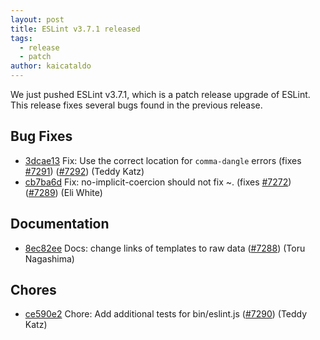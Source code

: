 ```yaml
---
layout: post
title: ESLint v3.7.1 released
tags:
  - release
  - patch
author: kaicataldo
---
```


We just pushed ESLint v3.7.1, which is a patch release upgrade of ESLint. This release  fixes several bugs found in the previous release.










## Bug Fixes


* [3dcae13](https://github.com/eslint/eslint/commit/3dcae13) Fix: Use the correct location for `comma-dangle` errors (fixes [#7291](https://github.com/eslint/eslint/issues/7291)) ([#7292](https://github.com/eslint/eslint/issues/7292)) (Teddy Katz)
* [cb7ba6d](https://github.com/eslint/eslint/commit/cb7ba6d) Fix: no-implicit-coercion should not fix ~. (fixes [#7272](https://github.com/eslint/eslint/issues/7272)) ([#7289](https://github.com/eslint/eslint/issues/7289)) (Eli White)




## Documentation


* [8ec82ee](https://github.com/eslint/eslint/commit/8ec82ee) Docs: change links of templates to raw data ([#7288](https://github.com/eslint/eslint/issues/7288)) (Toru Nagashima)








## Chores


* [ce590e2](https://github.com/eslint/eslint/commit/ce590e2) Chore: Add additional tests for bin/eslint.js ([#7290](https://github.com/eslint/eslint/issues/7290)) (Teddy Katz)
